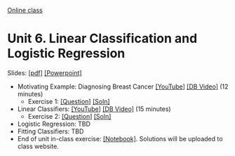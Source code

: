 [Online class](../../online_class.md) 

# Unit 6.  Linear Classification and Logistic Regression

Slides:  [[pdf]](../../lectures/Lect06_LogisticReg.pdf)  [[Powerpoint]](../../lectures/Lect06_LogisticReg.pptx) 

* Motivating Example:  Diagnosing Breast Cancer [[YouTube]](https://youtu.be/OBp924usBDw) [[DB Video]](https://www.dropbox.com/s/4ggmmp7ybugohht/Example.mp4) (12 minutes)
    * Exercise 1:  [[Question]](./Ex1_Example.pdf)  [[Soln]](./Ex1_Example_Soln.pdf)  
* Linear Classifiers: [[YouTube]](https://youtu.be/tHdK1i94zyo) [[DB Video]](https://www.dropbox.com/s/cvkponel0aabaut/Linear.mp4) (15 minutes)
    * Exercise 2:  [[Question]](./Ex2_Linear.pdf)  [[Soln]](./Ex2_Linear_Soln.pdf)  
* Logistic Regression:  TBD
* Fitting Classifiers:  TBD
* End of unit in-class exercise:  [[Notebook]](../logistic_inclass.ipynb).  Solutions will be uploaded to class website.

